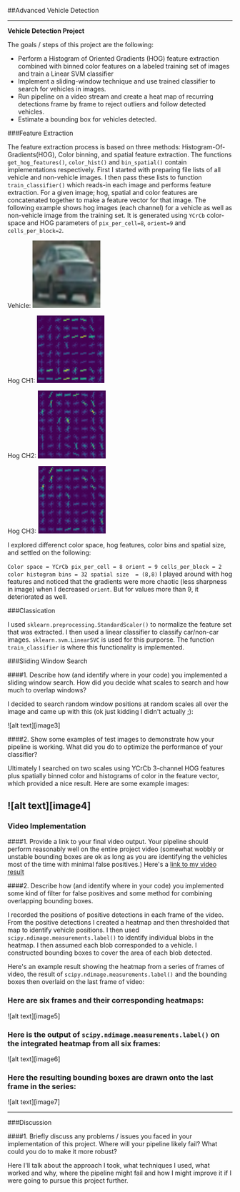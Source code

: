 ##Advanced Vehicle Detection


---

**Vehicle Detection Project**

The goals / steps of this project are the following:

* Perform a Histogram of Oriented Gradients (HOG) feature extraction combined with binned color features on a labeled training set of images and train a Linear SVM classifier
* Implement a sliding-window technique and use trained classifier to search for vehicles in images.
* Run pipeline on a video stream and create a heat map of recurring detections frame by frame to reject outliers and follow detected vehicles.
* Estimate a bounding box for vehicles detected.


###Feature Extraction

The feature extraction process is based on three methods: Histogram-Of-Gradients(HOG), Color binning, and spatial feature extraction. The functions `get_hog_features()`, `color_hist()` and `bin_spatial()` contain implementations respectively. First I started with preparing file lists of all vehicle and non-vehicle images. I then pass these lists to function `train_classifier()` which reads-in each image and performs feature extraction. For a given image; hog, spatial and color features are concatenated together to make a feature vector for that image. The following example shows hog images (each channel) for a vehicle as well as non-vehicle image from the training set. It is generated using `YCrCb` color-space and HOG parameters of `pix_per_cell=8`, `orient=9` and `cells_per_block=2`.

Vehicle: <img src="https://github.com/bhatiaabhishek/CarND-Advanced_Vehicle_Detection/blob/master/test_images/Vehicle.png" width="30%"> 

Hog CH1: <img src="https://github.com/bhatiaabhishek/CarND-Advanced_Vehicle_Detection/blob/master/output_images/Vehicle_ch1.png" width="30%">

Hog CH2: <img src="https://github.com/bhatiaabhishek/CarND-Advanced_Vehicle_Detection/blob/master/output_images/Vehicle_ch2.png" width="30%">

Hog CH3: <img src="https://github.com/bhatiaabhishek/CarND-Advanced_Vehicle_Detection/blob/master/output_images/Vehicle_ch3.png" width="30%">


I explored differenct color space, hog features, color bins and spatial size, and settled on the following:

`
Color space = YCrCb
pix_per_cell = 8
orient = 9
cells_per_block = 2
color histogram bins = 32
spatial size  = (8,8)
`
I played around with hog features and noticed that the gradients were more chaotic (less sharpness in image) when I decreased `orient`. But for values more than 9, it deteriorated as well.

###Classication

I used `sklearn.preprocessing.StandardScaler()` to normalize the feature set that was extracted. I then used a linear classifier to classify car/non-car images. `sklearn.svm.LinearSVC` is used for this purporse. The function `train_classifier` is where this functionality is implemented.


###Sliding Window Search

####1. Describe how (and identify where in your code) you implemented a sliding window search.  How did you decide what scales to search and how much to overlap windows?

I decided to search random window positions at random scales all over the image and came up with this (ok just kidding I didn't actually ;):

![alt text][image3]

####2. Show some examples of test images to demonstrate how your pipeline is working.  What did you do to optimize the performance of your classifier?

Ultimately I searched on two scales using YCrCb 3-channel HOG features plus spatially binned color and histograms of color in the feature vector, which provided a nice result.  Here are some example images:

![alt text][image4]
---

### Video Implementation

####1. Provide a link to your final video output.  Your pipeline should perform reasonably well on the entire project video (somewhat wobbly or unstable bounding boxes are ok as long as you are identifying the vehicles most of the time with minimal false positives.)
Here's a [link to my video result](./project_video.mp4)


####2. Describe how (and identify where in your code) you implemented some kind of filter for false positives and some method for combining overlapping bounding boxes.

I recorded the positions of positive detections in each frame of the video.  From the positive detections I created a heatmap and then thresholded that map to identify vehicle positions.  I then used `scipy.ndimage.measurements.label()` to identify individual blobs in the heatmap.  I then assumed each blob corresponded to a vehicle.  I constructed bounding boxes to cover the area of each blob detected.  

Here's an example result showing the heatmap from a series of frames of video, the result of `scipy.ndimage.measurements.label()` and the bounding boxes then overlaid on the last frame of video:

### Here are six frames and their corresponding heatmaps:

![alt text][image5]

### Here is the output of `scipy.ndimage.measurements.label()` on the integrated heatmap from all six frames:
![alt text][image6]

### Here the resulting bounding boxes are drawn onto the last frame in the series:
![alt text][image7]



---

###Discussion

####1. Briefly discuss any problems / issues you faced in your implementation of this project.  Where will your pipeline likely fail?  What could you do to make it more robust?

Here I'll talk about the approach I took, what techniques I used, what worked and why, where the pipeline might fail and how I might improve it if I were going to pursue this project further.  

